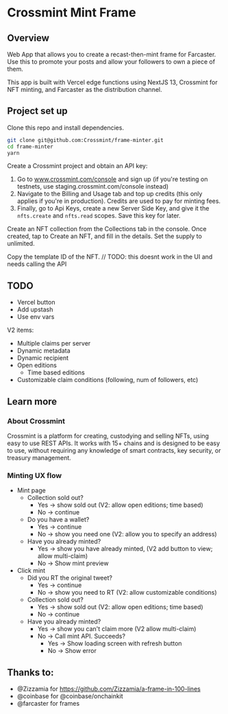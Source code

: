 # Crossmint Mint Frame

## Overview

Web App that allows you to create a recast-then-mint frame for Farcaster. Use this to promote
your posts and allow your followers to own a piece of them.

This app is built with Vercel edge functions using NextJS 13, Crossmint for NFT minting, and
Farcaster as the distribution channel.

## Project set up

Clone this repo and install dependencies.

```bash
git clone git@github.com:Crossmint/frame-minter.git
cd frame-minter
yarn
```

Create a Crossmint project and obtain an API key:

1. Go to www.crossmint.com/console and sign up (if you're testing on testnets, use staging.crossmint.com/console
   instead)
2. Navigate to the Billing and Usage tab and top up credits (this only applies if you're in production). Credits are
   used to pay for minting fees.
3. Finally, go to Api Keys, create a new Server Side Key, and give it the `nfts.create` and `nfts.read` scopes. Save this key for later.

Create an NFT collection from the Collections tab in the console. Once created, tap to Create
an NFT, and fill in the details. Set the supply to unlimited.

Copy the template ID of the NFT. // TODO: this doesnt work in the UI and needs calling the API

## TODO

- Vercel button
- Add upstash
- Use env vars

V2 items:

- Multiple claims per server
- Dynamic metadata
- Dynamic recipient
- Open editions
  - Time based editions
- Customizable claim conditions (following, num of followers, etc)

## Learn more

### About Crossmint

Crossmint is a platform for creating, custodying and selling NFTs, using easy to use REST APIs. It works with 15+ chains
and is designed to be easy to use, without requiring any knowledge of smart contracts, key security, or treasury
management.

### Minting UX flow

- Mint page
  - Collection sold out?
    - Yes -> show sold out (V2: allow open editions; time based)
    - No -> continue
  - Do you have a wallet?
    - Yes -> continue
    - No -> show you need one (V2: allow you to specify an address)
  - Have you already minted?
    - Yes -> show you have already minted, (V2 add button to view; allow multi-claim)
    - No -> Show mint preview
- Click mint
  - Did you RT the original tweet?
    - Yes -> continue
    - No -> show you need to RT (V2: allow customizable conditions)
  - Collection sold out?
    - Yes -> show sold out (V2: allow open editions; time based)
    - No -> continue
  - Have you already minted?
    - Yes -> show you can't claim more (V2 allow multi-claim)
    - No -> Call mint API. Succeeds?
      - Yes -> Show loading screen with refresh button
      - No -> Show error

## Thanks to:

- @Zizzamia for https://github.com/Zizzamia/a-frame-in-100-lines
- @coinbase for @coinbase/onchainkit
- @farcaster for frames

